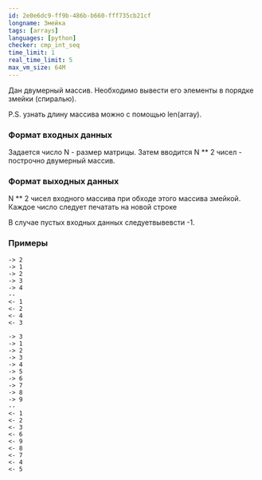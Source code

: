 ```yaml
---
id: 2e0e6dc9-ff9b-486b-b660-fff735cb21cf
longname: Змейка
tags: [arrays]
languages: [python]
checker: cmp_int_seq
time_limit: 1
real_time_limit: 5
max_vm_size: 64M
---
```


Дан двумерный массив. Необходимо вывести его элементы в порядке змейки (спиралью). 

P.S. узнать длину массива можно с помощью len(array).

### Формат входных данных

Задается число N - размер матрицы. Затем вводится N ** 2 чисел - построчно двумерный массив. 

### Формат выходных данных

N ** 2 чисел входного массива при обходе этого массива змейкой. Каждое число следует печатать на новой строке

В случае пустых входных данных следуетвывевсти -1.

### Примеры

```
-> 2
-> 1 
-> 2
-> 3
-> 4
--
<- 1 
<- 2
<- 4
<- 3
```

```
-> 3
-> 1
-> 2
-> 3
-> 4
-> 5
-> 6
-> 7
-> 8
-> 9
--
<- 1
<- 2
<- 3
<- 6
<- 9
<- 8
<- 7
<- 4
<- 5
```
